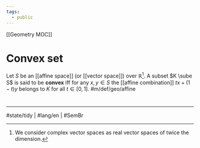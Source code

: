 ```yaml
---
tags:
  - public
---
```

[[Geometry MOC]]
# Convex set

Let $S$ be an [[affine space]] (or [[vector space]]) over $\mathbb{R}$[^complex].
A subset $K \sube S$ is said to be **convex** iff for any $x,y \in S$ 
the [[affine combination]] $tx + (1-t)y$ belongs to $K$ for all $t \in [0,1]$. #m/def/geo/affine

  [^complex]: We consider complex vector spaces as real vector spaces of twice the dimension.

#
---
#state/tidy | #lang/en | #SemBr
